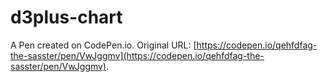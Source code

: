 # d3plus-chart

A Pen created on CodePen.io. Original URL: [https://codepen.io/qehfdfag-the-sasster/pen/VwJggmv](https://codepen.io/qehfdfag-the-sasster/pen/VwJggmv).

